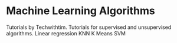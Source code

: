 # Machine Learning Algorithms
Tutorials by Techwithtim. 
Tutorials for supervised and unsupervised algorithms.
Linear regression
KNN
K Means
SVM

